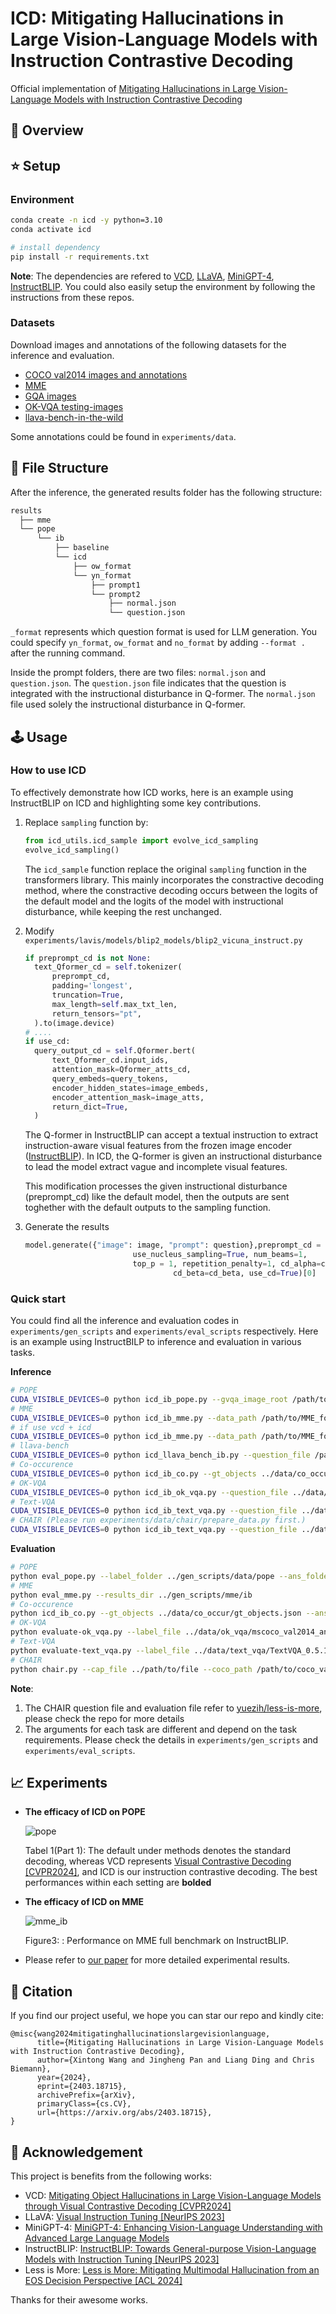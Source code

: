 # ICD: Mitigating Hallucinations in Large Vision-Language Models with Instruction Contrastive Decoding

<!-- **ICD:Mitigating Hallucinations in Large Vision-Language Models with Instruction Contrastive Decoding** -->

Official implementation of [Mitigating Hallucinations in Large Vision-Language Models with Instruction Contrastive Decoding](https://arxiv.org/abs/2403.18715)

## :eyes: Overview



## :star: Setup

### Environment

```bash
conda create -n icd -y python=3.10
conda activate icd

# install dependency
pip install -r requirements.txt
```

**Note**: The dependencies are refered to [VCD](https://github.com/DAMO-NLP-SG/VCD/tree/master), [LLaVA](https://github.com/haotian-liu/LLaVA), [MiniGPT-4](https://github.com/Vision-CAIR/MiniGPT-4), [InstructBLIP](https://github.com/salesforce/LAVIS). You could also easily setup the environment by following the instructions from these repos.

### Datasets

Download images and annotations of the following datasets for the inference and evaluation.

- [COCO val2014 images and annotations](https://cocodataset.org/#download)
- [MME](https://github.com/BradyFU/Awesome-Multimodal-Large-Language-Models/tree/Evaluation)
- [GQA images](https://cs.stanford.edu/people/dorarad/gqa/download.html)
- [OK-VQA testing-images](https://okvqa.allenai.org/download.html)
- [llava-bench-in-the-wild](https://huggingface.co/datasets/liuhaotian/llava-bench-in-the-wild/tree/main)

Some annotations could be found in `experiments/data`.

## :pushpin: File Structure

After the inference, the generated results folder has the following structure:

```bash
results
  ├── mme
  └── pope
      └── ib
          ├── baseline
          └── icd
              ├── ow_format
              └── yn_format
                  ├── prompt1
                  └── prompt2
                      ├── normal.json
                      └── question.json
```

`_format` represents which question format is used for LLM generation. You could specify `yn_format`, `ow_format` and `no_format` by adding `--format .` after the running command.

Inside the prompt folders, there are two files: `normal.json` and `question.json`. The `question.json` file indicates that the question is integrated with the instructional disturbance in Q-former. The `normal.json` file used solely the instructional disturbance in Q-former.

## :joystick: Usage

### How to use ICD

To effectively demonstrate how ICD works, here is an example using InstructBLIP on ICD and highlighting some key contributions.

1. Replace `sampling` function by:

   ```python
   from icd_utils.icd_sample import evolve_icd_sampling
   evolve_icd_sampling()
   ```

   The `icd_sample` function replace the original `sampling` function in the transformers library. This mainly incorporates the constractive decoding method, where the constractive decoding occurs between the logits of the default model and the logits of the model with instructional disturbance, while keeping the rest unchanged.

2. Modify `experiments/lavis/models/blip2_models/blip2_vicuna_instruct.py`

   ```python
   if preprompt_cd is not None:
     text_Qformer_cd = self.tokenizer(
         preprompt_cd,
         padding='longest',
         truncation=True,
         max_length=self.max_txt_len,
         return_tensors="pt",
     ).to(image.device)
   # ....
   if use_cd:
     query_output_cd = self.Qformer.bert(
         text_Qformer_cd.input_ids,
         attention_mask=Qformer_atts_cd,
         query_embeds=query_tokens,
         encoder_hidden_states=image_embeds,
         encoder_attention_mask=image_atts,
         return_dict=True,
     )
   ```

   The Q-former in InstructBLIP can accept a textual instruction to extract instruction-aware visual features from the frozen image encoder ([InstructBLIP](https://arxiv.org/abs/2305.06500)). In ICD, the Q-former is given an instructional disturbance to lead the model extract vague and incomplete visual features. 

   This modification processes the given instructional disturbance (preprompt_cd) like the default model, then the outputs are sent toghether with the default outputs to the sampling function.

3. Generate the results

   ```python
   model.generate({"image": image, "prompt": question},preprompt_cd = preprompt,
                           use_nucleus_sampling=True, num_beams=1,
                           top_p = 1, repetition_penalty=1, cd_alpha=cd_alpha, 			
                  					cd_beta=cd_beta, use_cd=True)[0]
   ```

### Quick start

You could find all the inference and evaluation codes in `experiments/gen_scripts` and `experiments/eval_scripts` respectively. Here is an example using InstructBILP to inference and evaluation in various tasks.

**Inference**

```bash
# POPE
CUDA_VISIBLE_DEVICES=0 python icd_ib_pope.py --gvqa_image_root /path/to/gvqa_image_folder --coco_image_root /path/to/coco_image_folder --question_folder ../data/pope --save_folder ./pope/ib
# MME
CUDA_VISIBLE_DEVICES=0 python icd_ib_mme.py --data_path /path/to/MME_folder --save_folder ./mme/ib
# if use vcd + icd
CUDA_VISIBLE_DEVICES=0 python icd_ib_mme.py --data_path /path/to/MME_folder --save_folder ./mme/ib --vcd
# llava-bench
CUDA_VISIBLE_DEVICES=0 python icd_llava_bench_ib.py --question_file /path/to/question_file --image_root /path/to/images --save_folder ./llava_bench/ib
# Co-occurence
CUDA_VISIBLE_DEVICES=0 python icd_ib_co.py --gt_objects ../data/co_occur/gt_objects.json --image_root /path/to/coco_val2014 --save_folder ./co_occur/ib
# OK-VQA
CUDA_VISIBLE_DEVICES=0 python icd_ib_ok_vqa.py --question_file ../data/ok_vqa/OpenEnded_mscoco_val2014_questions.json --image_root /path/to/images --save_folder ./ok_vqa/ib
# Text-VQA
CUDA_VISIBLE_DEVICES=0 python icd_ib_text_vqa.py --question_file ../data/text_vqa/TextVQA_0.5.1_val.json --image_root /path/to/images --save_folder ./text_vqa/ib
# CHAIR (Please run experiments/data/chair/prepare_data.py first.)
CUDA_VISIBLE_DEVICES=0 python icd_ib_text_vqa.py --question_file ../data/chair/chair-val.jsonl --image_root /path/to/images --save_folder ./chair/ib
```

**Evaluation**

```bash
# POPE
python eval_pope.py --label_folder ../gen_scripts/data/pope --ans_folder ../gen_scripts/pope_results/ib/icd
# MME
python eval_mme.py --results_dir ../gen_scripts/mme/ib
# Co-occurence
python icd_ib_co.py --gt_objects ../data/co_occur/gt_objects.json --ans_folder ../gen_scripts/co_occur/ib/icd
# OK-VQA
python evaluate-ok_vqa.py --label_file ../data/ok_vqa/mscoco_val2014_annotations_enhanced.json --ans_folder ../gen_scripts/ok_vqa/ib/icd
# Text-VQA
python evaluate-text_vqa.py --label_file ../data/text_vqa/TextVQA_0.5.1_val.json --ans_folder ../gen_scripts/text_vqa/ib/icd
# CHAIR
python chair.py --cap_file ../path/to/file --coco_path /path/to/coco_val2014_annotations 
```

**Note**: 

1. The CHAIR question file and evaluation file refer to [yuezih/less-is-more](https://github.com/yuezih/less-is-more), please check the repo for more details
2. The arguments for each task are different and depend on the task requirements. Please check the details in `experiments/gen_scripts` and `experiments/eval_scripts`.

## :chart_with_upwards_trend: Experiments

- **The efficacy of ICD on POPE**

  ![pope](figs/pope.png)

  Tabel 1(Part 1): The default under methods denotes the standard decoding, whereas VCD represents [Visual Contrastive Decoding [CVPR2024]](https://arxiv.org/abs/2311.16922), and ICD is our instruction contrastive decoding. The best performances within each setting are **bolded** 

- **The efficacy of ICD on MME**

  ![mme_ib](figs/mme_ib.png)

  Figure3: : Performance on MME full benchmark on InstructBLIP.

- Please refer to [our paper](https://arxiv.org/abs/2403.18715) for more detailed experimental results.

## :memo: Citation

If you find our project useful, we hope you can star our repo and kindly cite:

```
@misc{wang2024mitigatinghallucinationslargevisionlanguage,
      title={Mitigating Hallucinations in Large Vision-Language Models with Instruction Contrastive Decoding}, 
      author={Xintong Wang and Jingheng Pan and Liang Ding and Chris Biemann},
      year={2024},
      eprint={2403.18715},
      archivePrefix={arXiv},
      primaryClass={cs.CV},
      url={https://arxiv.org/abs/2403.18715}, 
}
```

## :paperclip: Acknowledgement

This project is benefits from the following works:

- VCD: [Mitigating Object Hallucinations in Large Vision-Language Models through Visual Contrastive Decoding [CVPR2024]](https://arxiv.org/abs/2311.16922)
- LLaVA: [Visual Instruction Tuning [NeurIPS 2023]](https://arxiv.org/abs/2304.08485)
- MiniGPT-4: [MiniGPT-4: Enhancing Vision-Language Understanding with Advanced Large Language Models](https://arxiv.org/abs/2304.10592)
- InstructBLIP: [InstructBLIP: Towards General-purpose Vision-Language Models with Instruction Tuning [NeurIPS 2023]](https://arxiv.org/abs/2305.06500)
- Less is More: [Less is More: Mitigating Multimodal Hallucination from an EOS Decision Perspective [ACL 2024]](https://arxiv.org/abs/2402.14545)

Thanks for their awesome works.
